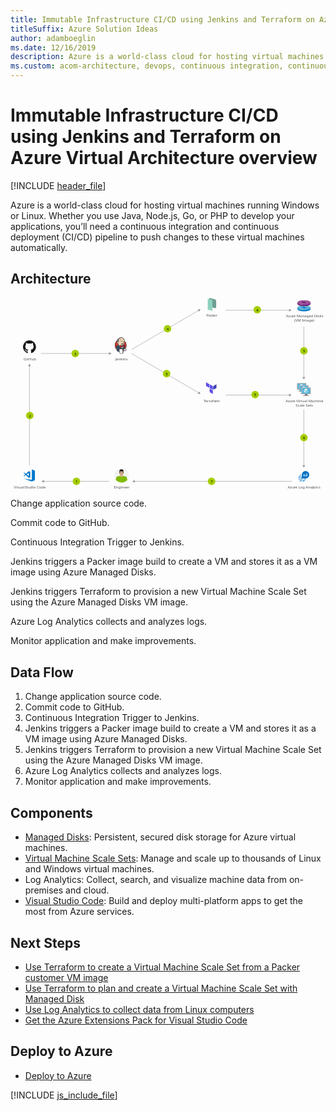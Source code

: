 ```yaml
---
title: Immutable Infrastructure CI/CD using Jenkins and Terraform on Azure Virtual Architecture overview
titleSuffix: Azure Solution Ideas
author: adamboeglin
ms.date: 12/16/2019
description: Azure is a world-class cloud for hosting virtual machines running Windows or Linux. Whether you use Java, Node.js, Go, or PHP to develop your applications, you’ll need a continuous integration and continuous deployment (CI/CD) pipeline to push changes to these virtual machines automatically.
ms.custom: acom-architecture, devops, continuous integration, continuous delivery, CI/CD, continuous deployment, interactive-diagram, is-deployable, 'https://azure.microsoft.com/solutions/architecture/immutable-infrastructure-cicd-using-jenkins-and-terraform-on-azure-virtual-architecture-overview/'
---
```

# Immutable Infrastructure CI/CD using Jenkins and Terraform on Azure Virtual Architecture overview

[!INCLUDE [header_file](../header.md)]

Azure is a world-class cloud for hosting virtual machines running Windows or Linux. Whether you use Java, Node.js, Go, or PHP to develop your applications, you’ll need a continuous integration and continuous deployment (CI/CD) pipeline to push changes to these virtual machines automatically.

## Architecture

<svg class="architecture-diagram" aria-labelledby="immutable-infrastructure-cicd-using-jenkins-and-terraform-on-azure-virtual-architecture-overview" height="718.149" viewbox="0 0 1180 718.149" width="1180" xmlns="http://www.w3.org/2000/svg">
    <path fill="#5c4ee5" d="M744.517 336.76l-12.027-6.842v-13.686l12.027 6.843v13.685zM758.061 344.357l-12.027-6.843v-13.686l12.027 6.843v13.686zM758.061 360.042l-12.027-6.842v-13.686l12.027 6.843v13.685z"/>
    <path fill="#4040b2" d="M771.478 323.828l-12.027 6.843v13.686l12.027-6.843v-13.686z"/>
    <path d="M765.213 38.123l-20.55-5.257V0l20.374 5.212a7.339 7.339 0 015.52 7.11v21.651a4.283 4.283 0 01-5.344 4.15z" fill="#6c9e91"/>
    <path fill="#8ed1bf" d="M756.462 48.493l-17.56-4.661V3.17l17.56 4.661v40.662z"/>
    <path d="M1095.669 344.207h-9.435c1.134 4-.389 4.577-7.061 4.577v2.1h22.687v-2.1c-6.672 0-7.326-.572-6.191-4.577" fill="#7a7a7a"/>
    <path d="M1105.769 318.853h-30.716a1.962 1.962 0 00-1.886 1.976v21.42a1.952 1.952 0 001.886 1.959h30.716a2.144 2.144 0 002.1-1.959v-21.42a2.152 2.152 0 00-2.1-1.976" fill="#a0a1a2"/>
    <path d="M1105.791 318.855h-30.739a1.962 1.962 0 00-1.886 1.976v21.419a1.952 1.952 0 001.886 1.96h.731z" fill="#fff" opacity=".2" style="isolation:isolate"/>
    <path fill="#56b5db" d="M1105.157 321.524v20.014h-29.36v-20.014h29.36z"/>
    <path fill="#59b4d9" d="M1075.797 341.538h.04v-20.014l26.843-.04h.001l-26.884.04v20.014z"/>
    <path fill="#a0a1a2" d="M1079.173 348.783h22.687v2.096h-22.687z"/>
    <g fill="#fff">
        <path d="M1090 330.752a.193.193 0 01-.093-.026l-6.118-3.532a.188.188 0 01-.092-.161.185.185 0 01.092-.16l6.081-3.509a.186.186 0 01.183 0l6.12 3.533a.186.186 0 010 .32l-6.079 3.508a.187.187 0 01-.094.026"/>
        <path d="M1089.122 339.336a.175.175 0 01-.093-.025l-6.1-3.52a.181.181 0 01-.095-.161v-7.064a.188.188 0 01.281-.161l6.1 3.519a.194.194 0 01.09.162v7.064a.189.189 0 01-.09.161.2.2 0 01-.092.025" opacity=".7" style="isolation:isolate"/>
        <path d="M1090.849 339.336a.2.2 0 01-.1-.025.188.188 0 01-.09-.161v-7.02a.192.192 0 01.09-.161l6.1-3.519a.181.181 0 01.183 0 .183.183 0 01.094.16v7.019a.182.182 0 01-.094.161l-6.1 3.52a.164.164 0 01-.09.025" opacity=".4" style="isolation:isolate"/>
    </g>
    <path d="M1103.976 352.513h-9.435c1.134 4-.389 4.577-7.061 4.577v2.1h22.687v-2.1c-6.672 0-7.326-.572-6.191-4.577" fill="#7a7a7a"/>
    <path d="M1114.076 327.16h-30.716a1.962 1.962 0 00-1.886 1.976v21.42a1.952 1.952 0 001.886 1.959h30.716a2.144 2.144 0 002.1-1.959v-21.42a2.152 2.152 0 00-2.1-1.976" fill="#a0a1a2"/>
    <path d="M1114.1 327.162h-30.739a1.962 1.962 0 00-1.886 1.976v21.419a1.952 1.952 0 001.886 1.96h.731z" fill="#fff" opacity=".2" style="isolation:isolate"/>
    <path fill="#56b5db" d="M1113.464 329.83v20.015h-29.36V329.83h29.36z"/>
    <path fill="#59b4d9" d="M1084.104 349.845h.04v-20.014l26.842-.04h.002l-26.884.04v20.014z"/>
    <path fill="#a0a1a2" d="M1087.48 357.089h22.687v2.096h-22.687z"/>
    <g fill="#fff">
        <path d="M1098.308 339.059a.193.193 0 01-.093-.026l-6.115-3.533a.188.188 0 01-.092-.161.185.185 0 01.092-.16l6.081-3.509a.186.186 0 01.183 0l6.12 3.533a.186.186 0 010 .32l-6.079 3.508a.187.187 0 01-.094.026"/>
        <path d="M1097.429 347.643a.175.175 0 01-.093-.025l-6.1-3.52a.181.181 0 01-.095-.161v-7.064a.188.188 0 01.281-.161l6.1 3.519a.194.194 0 01.09.162v7.064a.189.189 0 01-.09.161.2.2 0 01-.092.025" opacity=".7" style="isolation:isolate"/>
        <path d="M1099.156 347.643a.2.2 0 01-.1-.025.188.188 0 01-.09-.161v-7.02a.192.192 0 01.09-.161l6.1-3.519a.181.181 0 01.183 0 .183.183 0 01.094.16v7.019a.182.182 0 01-.094.161l-6.1 3.52a.164.164 0 01-.09.025" opacity=".4" style="isolation:isolate"/>
    </g>
    <path d="M1112.283 360.82h-9.435c1.134 4-.389 4.577-7.061 4.577v2.1h22.687v-2.1c-6.672 0-7.326-.572-6.191-4.577" fill="#7a7a7a"/>
    <path d="M1122.383 335.467h-30.716a1.962 1.962 0 00-1.886 1.976v21.42a1.952 1.952 0 001.886 1.959h30.716a2.144 2.144 0 002.1-1.959v-21.42a2.152 2.152 0 00-2.1-1.976" fill="#a0a1a2"/>
    <path d="M1122.4 335.469h-30.739a1.962 1.962 0 00-1.886 1.976v21.419a1.952 1.952 0 001.886 1.96h.731z" fill="#fff" opacity=".2" style="isolation:isolate"/>
    <path fill="#56b5db" d="M1121.771 338.137v20.015h-29.361v-20.015h29.361z"/>
    <path fill="#59b4d9" d="M1092.41 358.152h.041v-20.014l26.842-.04h.002l-26.885.04v20.014z"/>
    <path fill="#a0a1a2" d="M1095.786 365.396h22.687v2.096h-22.687z"/>
    <g fill="#fff">
        <path d="M1106.615 347.366a.193.193 0 01-.093-.026l-6.118-3.532a.188.188 0 01-.092-.161.185.185 0 01.092-.16l6.081-3.509a.186.186 0 01.183 0l6.12 3.533a.186.186 0 010 .32l-6.079 3.508a.187.187 0 01-.094.026"/>
        <path d="M1105.736 355.95a.175.175 0 01-.093-.025l-6.1-3.52a.181.181 0 01-.095-.161v-7.064a.188.188 0 01.281-.161l6.1 3.519a.194.194 0 01.09.162v7.064a.189.189 0 01-.09.161.2.2 0 01-.092.025" opacity=".7" style="isolation:isolate"/>
        <path d="M1107.463 355.95a.2.2 0 01-.1-.025.188.188 0 01-.09-.161v-7.02a.192.192 0 01.09-.161l6.1-3.519a.181.181 0 01.183 0 .183.183 0 01.094.16v7.019a.182.182 0 01-.094.161l-6.1 3.52a.164.164 0 01-.09.025" opacity=".4" style="isolation:isolate"/>
    </g>
    <text fill="#525252" font-family="SegoeUI, Segoe UI" font-size="14" transform="translate(392.56 233.426)">
        Jenkins
    </text>
    <text fill="#525252" font-family="SegoeUI, Segoe UI" font-size="14" transform="translate(1030.716 390.635)">
        Azu<tspan letter-spacing="-.013em" x="23.283" y="0">r</tspan><tspan x="27.966" y="0">e Vi</tspan><tspan letter-spacing=".029em" x="51.208" y="0">r</tspan><tspan x="56.479" y="0">tual Machine</tspan><tspan x="37.598" y="16.8">Scale Sets</tspan>
    </text>
    <text fill="#525252" font-family="SegoeUI, Segoe UI" font-size="14" transform="translate(723.564 390.635)">
        <tspan letter-spacing="-.103em">T</tspan><tspan x="5.893" y="0">errafo</tspan><tspan letter-spacing="-.002em" x="42.656" y="0">r</tspan><tspan x="47.496" y="0">m</tspan>
    </text>
    <text fill="#525252" font-family="SegoeUI, Segoe UI" font-size="14" transform="translate(1032.046 73.193)">
        Azu<tspan letter-spacing="-.013em" x="23.283" y="0">r</tspan><tspan x="27.966" y="0">e Managed Disks</tspan><tspan x="30.765" y="16.8">(VM Image)</tspan>
    </text>
    <text fill="#525252" font-family="SegoeUI, Segoe UI" font-size="14" transform="translate(733.418 70.193)">
        <tspan letter-spacing="-.032em">P</tspan><tspan x="7.39" y="0">ac</tspan><tspan letter-spacing="-.02em" x="20.979" y="0">k</tspan><tspan x="27.658" y="0">er</tspan>
    </text>
    <text fill="#525252" font-family="SegoeUI, Segoe UI" font-size="14" transform="translate(49.186 233.426)">
        GitHub
    </text>
    <text fill="#525252" font-family="SegoeUI, Segoe UI" font-size="14" transform="translate(387.493 713.645)">
        Engineer
    </text>
    <text fill="#525252" font-family="SegoeUI, Segoe UI" font-size="14" transform="translate(1038.441 713.645)">
        Azu<tspan letter-spacing="-.013em" x="23.283" y="0">r</tspan><tspan x="27.966" y="0">e Log Anal</tspan><tspan letter-spacing=".003em" x="93.461" y="0">y</tspan><tspan x="100.276" y="0">tics</tspan>
    </text>
    <path fill="none" stroke="#969696" stroke-miterlimit="10" stroke-width="1.5" d="M71.103 254.119v373.516"/>
    <path fill="#969696" d="M65.867 255.651l5.236-9.067 5.235 9.067H65.867z"/>
    <path fill="none" stroke="#969696" stroke-miterlimit="10" stroke-width="1.5" d="M1098.851 628.135V417.829"/>
    <path fill="#969696" d="M1104.086 626.603l-5.235 9.067-5.236-9.067h10.471z"/>
    <g>
        <path fill="none" stroke="#969696" stroke-miterlimit="10" stroke-width="1.5" d="M1098.851 298.464V107.158"/>
        <path fill="#969696" d="M1104.086 296.932l-5.235 9.067-5.236-9.067h10.471z"/>
    </g>
    <g>
        <path fill="none" stroke="#969696" stroke-miterlimit="10" stroke-width="1.5" d="M123.754 687.123h246.48"/>
        <path fill="#969696" d="M125.286 692.359l-9.067-5.236 9.067-5.235v10.471z"/>
    </g>
    <g>
        <path fill="none" stroke="#969696" stroke-miterlimit="10" stroke-width="1.5" d="M370.734 208.311h-256.48"/>
        <path fill="#969696" d="M369.202 203.075l9.067 5.236-9.067 5.236v-10.472z"/>
    </g>
    <g>
        <path fill="none" stroke="#969696" stroke-miterlimit="10" stroke-width="1.5" d="M705.311 355.85L453.099 208.311"/>
        <path fill="#969696" d="M706.632 350.557l5.183 9.097-10.47-.059 5.287-9.038z"/>
    </g>
    <g>
        <path fill="none" stroke="#969696" stroke-miterlimit="10" stroke-width="1.5" d="M705.311 46.445L453.099 193.983"/>
        <path fill="#969696" d="M701.345 42.699l10.47-.059-5.183 9.098-5.287-9.039z"/>
    </g>
    <g>
        <path fill="none" stroke="#969696" stroke-miterlimit="10" stroke-width="1.5" d="M1044.937 46.207H806.212"/>
        <path fill="#969696" d="M1043.405 40.971l9.067 5.236-9.067 5.236V40.971z"/>
    </g>
    <g>
        <path fill="none" stroke="#969696" stroke-miterlimit="10" stroke-width="1.5" d="M1044.937 364.156H806.212"/>
        <path fill="#969696" d="M1043.405 358.921l9.067 5.235-9.067 5.236v-10.471z"/>
    </g>
    <g>
        <path fill="none" stroke="#969696" stroke-miterlimit="10" stroke-width="1.5" d="M463.682 687.123h590.824"/>
        <path fill="#969696" d="M465.213 692.359l-9.066-5.236 9.066-5.235v10.471z"/>
    </g>
    <a class="architecture-tooltip-trigger" href="#">
        <circle cx="246.994" cy="687.123" fill="#a5ce00" r="14"/>
        <text font-family="SegoeUI, Segoe UI" font-size="14" transform="translate(243.411 693.176)">
            1
        </text>
    </a>
    <a class="architecture-tooltip-trigger" href="#">
        <circle cx="753.094" cy="687.123" fill="#a5ce00" r="14"/>
        <text font-family="SegoeUI, Segoe UI" font-size="14" transform="translate(749.511 693.176)">
            7
        </text>
    </a>
    <a class="architecture-tooltip-trigger" href="#">
        <circle cx="1099.018" cy="523.599" fill="#a5ce00" r="14"/>
        <text font-family="SegoeUI, Segoe UI" font-size="14" transform="translate(1095.434 529.651)">
            6
        </text>
    </a>
    <a class="architecture-tooltip-trigger" href="#">
        <circle cx="916.339" cy="362.517" fill="#a5ce00" r="14"/>
        <text font-family="SegoeUI, Segoe UI" font-size="14" transform="translate(912.755 368.569)">
            5
        </text>
    </a>
    <a class="architecture-tooltip-trigger" href="#">
        <circle cx="584.722" cy="284.111" fill="#a5ce00" r="14"/>
        <text font-family="SegoeUI, Segoe UI" font-size="14" transform="translate(581.139 290.163)">
            5
        </text>
    </a>
    <a class="architecture-tooltip-trigger" href="#">
        <circle cx="1099.018" cy="198.517" fill="#a5ce00" r="14"/>
        <text font-family="SegoeUI, Segoe UI" font-size="14" transform="translate(1095.434 204.569)">
            5
        </text>
    </a>
    <a class="architecture-tooltip-trigger" href="#">
        <circle cx="924.339" cy="44.517" fill="#a5ce00" r="14"/>
        <text font-family="SegoeUI, Segoe UI" font-size="14" transform="translate(920.755 50.569)">
            4
        </text>
    </a>
    <a class="architecture-tooltip-trigger" href="#">
        <circle cx="588.222" cy="115.619" fill="#a5ce00" r="14"/>
        <text font-family="SegoeUI, Segoe UI" font-size="14" transform="translate(584.638 121.671)">
            4
        </text>
    </a>
    <a class="architecture-tooltip-trigger" href="#">
        <circle cx="72.367" cy="440.877" fill="#a5ce00" r="14"/>
        <text font-family="SegoeUI, Segoe UI" font-size="14" transform="translate(68.784 446.93)">
            2
        </text>
    </a>
    <a class="architecture-tooltip-trigger" href="#">
        <circle cx="242.494" cy="208.311" fill="#a5ce00" r="14"/>
        <text font-family="SegoeUI, Segoe UI" font-size="14" transform="translate(238.911 214.364)">
            3
        </text>
    </a>
    <text fill="#525252" font-family="SegoeUI, Segoe UI" font-size="14" transform="translate(13.071 713.645)">
        Visual <tspan letter-spacing="-.032em" x="40.298" y="0">S</tspan><tspan x="47.284" y="0">tudio Code</tspan>
    </text>
    <g fill="#007acd">
        <path d="M79.952 642.27v39.141l-31.125-4.434 31.125 10.659 11.559-4.776v-35.617l-11.559-4.973z"/>
        <path d="M51.186 668.712l6.433-4.824 10.6 10.335L74 671.835v-20.366l-5.78-2.487-10.55 10.286-6.484-4.775-2.359.824 6.448 6.285-6.448 6.285zm17.036-12.774v11.1l-7.469-5.5z"/>
    </g>
    <g fill="#181616">
        <path d="M71.1 159.025a24.322 24.322 0 00-7.688 47.4c1.215.225 1.662-.528 1.662-1.17 0-.58-.022-2.5-.033-4.528-6.766 1.471-8.193-2.869-8.193-2.869-1.106-2.811-2.7-3.558-2.7-3.558-2.207-1.509.166-1.478.166-1.478a5.112 5.112 0 013.728 2.506c2.169 3.718 5.689 2.643 7.077 2.021a5.179 5.179 0 011.544-3.252c-5.4-.615-11.08-2.7-11.08-12.019a9.412 9.412 0 012.506-6.528 8.738 8.738 0 01.236-6.436s2.042-.653 6.689 2.493a23.061 23.061 0 0112.18 0c4.642-3.146 6.681-2.493 6.681-2.493a8.729 8.729 0 01.239 6.436 9.393 9.393 0 012.5 6.528c0 9.341-5.689 11.4-11.1 12a5.813 5.813 0 011.649 4.5c0 3.254-.028 5.873-.028 6.674 0 .647.438 1.406 1.67 1.167a24.323 24.323 0 00-7.7-47.393z" fill-rule="evenodd"/>
        <path d="M55.994 193.942c-.053.121-.244.157-.417.074s-.275-.244-.218-.365.243-.159.419-.076.277.246.216.367zm-.3-.222M56.979 195.041c-.116.107-.343.057-.5-.112a.372.372 0 01-.071-.505c.12-.107.339-.057.5.112s.19.4.069.505zm-.232-.249M57.938 196.441c-.149.1-.393.007-.544-.21s-.149-.476 0-.58.391-.01.544.2.149.479 0 .585zm0 0M59.252 197.795c-.133.147-.417.107-.625-.093a.468.468 0 01-.138-.621c.135-.147.421-.106.63.093s.275.476.133.621zm0 0M61.064 198.58c-.059.19-.332.277-.608.2s-.455-.306-.4-.5.332-.282.609-.2.455.3.4.5zm0 0M63.054 198.726c.007.2-.227.367-.516.37s-.526-.156-.529-.353.228-.367.519-.372.526.156.526.355zm0 0M64.906 198.411c.035.2-.166.4-.453.45s-.544-.069-.58-.263.17-.4.451-.453.545.068.582.267zm0 0"/>
    </g>
    <g>
        <path d="M443.177 664.911a27.034 27.034 0 11-27-26.994 27.024 27.024 0 0127 26.994z" fill="#f2f2f2"/>
        <path d="M415.955 691.989a27.7 27.7 0 01-13.916-3.957v-1.445l-.076-1.369-.152-2.739-.233-5.017-.227-4.335v-.3l3.5-.227.757-.076 10.039-.688.305-.076h.151v20.231z" fill="#7fba00"/>
        <path fill="#7fba00" d="M402.191 677.311l-1.672-8.443 14.672-2.965 1.677 8.443-14.677 2.965z"/>
        <path d="M430.706 672.825v.227l-.226 4.411-.3 6.462-.159 2.436v1.824a26.758 26.758 0 01-13.838 3.805h-.226v-20.232h.151l.226.076 10.117.688.687.076z" fill="#7fba00"/>
        <path d="M431.086 687.5c-.3-1.218-.605-2.436-.908-3.578a215.77 215.77 0 00-1.982-6.84l-.074-.076a1.091 1.091 0 00-.151-.461 59.025 59.025 0 00-.682-2.505 4.724 4.724 0 01-.151-1.445 3.713 3.713 0 012.506-2.89 4.6 4.6 0 011.746-.076 3.581 3.581 0 012.588 2.505c.228.763.531 1.6.764 2.511.074.152.074.227.151.379.605 2.133 1.369 4.562 2.052 7.15a25.983 25.983 0 01-5.859 5.326z" fill="#7fba00"/>
        <path fill="#7fba00" d="M429.793 677.311l-14.602-2.965 1.677-8.443 14.672 2.965-1.747 8.443z"/>
        <path d="M437.63 681.413a7.148 7.148 0 01-.687.764 25.983 25.983 0 01-5.857 5.326c-.226.152-.38.227-.605.379-.151-.454-.3-.991-.462-1.521-.908-3.117-1.975-6.923-2.731-9.352a.281.281 0 00-.077-.233c-.308-1.06-.536-1.975-.687-2.505l.764-.227 3.419-.991 3.27-.915.839-.227a2.982 2.982 0 00.151.688c.151.53.38 1.212.608 1.9.535 1.973 1.291 4.485 2.055 6.914z" fill="#7fba00"/>
        <path d="M426.372 673.279a4.337 4.337 0 104.183-4.411 4.333 4.333 0 00-4.183 4.411zM404.7 674.27c-.3.681-.606 1.521-.909 2.429 0 .152-.076.227-.076.309-.076.076-.076.152-.076.3-.612 1.521-1.218 3.269-1.824 5.168-.461 1.445-.991 2.89-1.445 4.411a27.02 27.02 0 01-5.629-5.4c.757-2.436 1.6-4.644 2.278-6.544a4.834 4.834 0 01.151-.53c.309-.915.612-1.672.839-2.436a3.461 3.461 0 014.487-2.2 3.7 3.7 0 012.36 2.814 4.22 4.22 0 01-.156 1.679z" fill="#7fba00"/>
        <path d="M405.46 674.5a.278.278 0 00-.076.227c-.227.53-.454 1.218-.764 2.127-.681 2.209-1.748 5.4-2.657 8.368-.309.763-.537 1.521-.763 2.284-.3-.233-.53-.385-.833-.612a27.02 27.02 0 01-5.629-5.4c-.152-.233-.3-.461-.461-.688 1.142-3.647 2.436-7.377 2.89-8.9a.278.278 0 00.076-.227l.763.3 3.344 1.142 3.345 1.142z" fill="#7fba00"/>
        <path d="M405.611 672.749a4.317 4.317 0 11-4.714-3.881 4.339 4.339 0 014.714 3.881z" fill="#7fba00"/>
        <path d="M415.575 670.843c-2.815 0-5.1-1.748-5.1-4.563v-3.647h10.192v3.647c.002 2.82-2.278 4.563-5.092 4.563z" fill="#d8b195"/>
        <path d="M415.575 643.848c-4.563 0-7.838 4.87-7.989 10.953a1.1 1.1 0 01.152-.459c.536-1.6 3.124-.91 2.511.687a10.149 10.149 0 00-.833 2.967 8.025 8.025 0 00.152 1.9 1.256 1.256 0 01.984 1.3v2.662a7.7 7.7 0 002.512 1.672 3.917 3.917 0 005.017 0 7.411 7.411 0 002.588-1.749v-3.116a1.229 1.229 0 01.99-1.218v-2.359c0-.151-.151-.454 0-.151-.687-1.369 1.067-2.588 1.975-1.672-.001-6.319-2.204-11.417-8.059-11.417z" fill="#b8977c"/>
        <path d="M423.633 654.878c0 6.386-3.421 10.722-8.058 10.722s-7.989-4.337-7.989-10.722c0-6.316 3.351-11.41 7.989-11.41 5.855.001 8.058 5.094 8.058 11.41z" fill="#d8b195"/>
        <path d="M408.35 653.432h-1.067a.85.85 0 00-.757.91v3.193c0 .536.3.916.757.916h.764zM422.8 653.432h1.062a.85.85 0 01.762.91v3.193c0 .536-.3.916-.762.916h-.762z" fill="#d8b195"/>
        <path d="M412.149 655.181a.609.609 0 100-1.218.613.613 0 100 1.218zM419.222 655.258a.6.6 0 00.613-.608.734.734 0 00-.687-.61.652.652 0 00-.608.61.581.581 0 00.682.608z"/>
        <path d="M410.861 662.331h9.428c-1.141 2.277-2.813 3.647-4.714 3.647s-3.575-1.37-4.714-3.647z" fill="#d8b195"/>
        <path d="M417.247 658.374a.59.59 0 01-.613.531c-.074 0-.151.151-.377.308a.964.964 0 01-.682.305 1.144 1.144 0 01-.687-.305c-.152-.156-.3-.308-.38-.308a.587.587 0 01-.606-.531v-.074h3.345z" fill="#b8977c"/>
        <path d="M415.575 653.66v4.64H413.9c0-.151.152-.3.227-.38a2.111 2.111 0 00.606-1.369l.075-2.588c.003-.606.616-.303.767-.303z" fill="#e6ccb9"/>
        <path d="M423.784 650.316v6.917h-.684l-.377-8.286-2.285.3a40.435 40.435 0 01-9.579 0l-2.209-.3-.454 8.209h-.688v-6.84c0-4.108 2.814-7.453 6.317-7.453h3.649c3.497 0 6.31 3.345 6.31 7.453z"/>
        <path d="M421.507 656.171a1.317 1.317 0 01-1.218.759h-1.749a1.962 1.962 0 01-1.672-1.3 5.424 5.424 0 01-.308-1.672v-.303c.074-.151.156-.228.233-.38a1.826 1.826 0 011.136-.385h1.98a2.684 2.684 0 011.446.385 1.341 1.341 0 01.377.608v.074a10.935 10.935 0 01-.074 1.6v.151a4.008 4.008 0 01-.151.463zm.3-2.208v-.074a1.04 1.04 0 00-.38-.682c-.226-.31-1.067-.385-1.521-.385h-1.98a1.643 1.643 0 00-1.213.385 1.1 1.1 0 00-.308.605v.151a4.2 4.2 0 00.385 1.749 2.056 2.056 0 001.75 1.288 6.627 6.627 0 001.749 0 1.466 1.466 0 001.218-.605 2.2 2.2 0 00.3-.839v-.077a5.01 5.01 0 00.003-1.516zM414.357 655.635a1.968 1.968 0 01-1.672 1.3h-1.672c-.688-.077-.991-.228-1.218-.608a1.308 1.308 0 01-.227-.762 10.715 10.715 0 01-.076-1.6v-.074a.565.565 0 01.152-.3.408.408 0 01.227-.305 2.662 2.662 0 011.445-.385h1.975a1.68 1.68 0 011.142.385c.076.151.152.228.227.38v.3a5.581 5.581 0 01-.303 1.669zm.454-1.823a.781.781 0 00-.3-.605 1.646 1.646 0 00-1.218-.385h-1.975c-.454 0-1.294.074-1.521.385l-.3.3a.686.686 0 00-.076.38v.074a11.246 11.246 0 000 1.6 1.778 1.778 0 00.3.839 1.454 1.454 0 001.218.605 6.64 6.64 0 001.748 0 1.974 1.974 0 001.748-1.293 4.293 4.293 0 00.378-1.749z"/>
        <path d="M421.733 652.9a2.166 2.166 0 00-1.444-.3 21.9 21.9 0 00-2.285-.074c-.682.074-1.21.074-1.444.454a1.223 1.223 0 00-.3.536v-.077h-1.3v.077a3.627 3.627 0 00-.227-.536c-.3-.38-.833-.38-1.521-.454a22.55 22.55 0 00-2.278.074 2.163 2.163 0 00-1.445.3 2.019 2.019 0 00-.461.992c0 .074.537.074.537 0a1.153 1.153 0 01.3-.608 1.993 1.993 0 011.294-.308 9.825 9.825 0 012.127 0 1.551 1.551 0 011.142.308 1.141 1.141 0 01.227.531h1.9a1.133 1.133 0 01.233-.531 1.659 1.659 0 011.136-.308 9.867 9.867 0 012.131 0 2.019 2.019 0 011.3.308.937.937 0 01.3.608c0 .074.531 0 .531 0a2.015 2.015 0 00-.453-.992z"/>
        <path d="M415.65 662.482a11.794 11.794 0 01-2.662-.38c-.227 0-.3-.233-.3-.459.076-.151.3-.3.454-.228a10.864 10.864 0 004.942 0c.233-.074.459.077.459.228a.337.337 0 01-.3.459 11.23 11.23 0 01-2.593.38z" fill="#a71e22"/>
    </g>
    <g>
        <ellipse cx="1099.433" cy="41.6" fill="#0072c6" rx="24.727" ry="8.987"/>
        <path fill="#0072c6" d="M1074.706 36.927h49.485v5.097h-49.485z"/>
        <ellipse cx="1099.433" cy="36.927" fill="#59b4d9" rx="24.727" ry="8.987"/>
        <ellipse cx="1099.433" cy="36.378" fill="#0072c6" rx="7.775" ry="2.333"/>
        <path d="M1094.382 38.15l-13.724 4.625a44.11 44.11 0 0013.991 2.97l3.792-7.035s.011.19-4.059-.56zM1101 34.092l3.426-5.975s9.093.756 12.825 2.577l-12.051 4.118a25.761 25.761 0 00-4.2-.72z" fill="#6dbadb"/>
        <g>
            <ellipse cx="1099.433" cy="22.248" fill="#68217a" rx="24.727" ry="8.987"/>
            <path fill="#68217a" d="M1074.706 17.575h49.485v5.097h-49.485z"/>
            <ellipse cx="1099.433" cy="17.575" fill="#9b4f96" rx="24.727" ry="8.987"/>
            <ellipse cx="1099.433" cy="17.026" fill="#68217a" rx="7.775" ry="2.333"/>
            <path d="M1094.382 18.8l-13.724 4.625a44.11 44.11 0 0013.991 2.97l3.792-7.035s.011.192-4.059-.56zM1101 14.74l3.426-5.975s9.093.756 12.825 2.577L1105.2 15.46a25.761 25.761 0 00-4.2-.72z" fill="#a3669f"/>
        </g>
    </g>
    <path d="M1083.571 672.414h2.646v-2.646h-2.646zm0-7.938h2.646v-2.382a18.172 18.172 0 00-2.646 1.72zm3.969 15.877h2.646v-2.646h-2.646zm0 7.938h2.646v-2.646h-2.646zm0-11.908h2.646v-2.646h-2.646zm0 7.938h2.646v-2.646h-2.646zm-3.969-3.969h2.646v-2.646h-2.646zm0 3.969h2.646v-2.646h-2.646zm-3.969-7.938h2.646v-2.646h-2.648zm0 3.969h2.646v-2.646h-2.648zm0-7.938h2.646v-2.646h-2.648zm.265-3.969h2.382V665.8h-.662a18.172 18.172 0 00-1.72 2.645zm3.7 17.862a18.172 18.172 0 002.646 1.72v-2.382h-2.646zm0-17.862h2.646V665.8h-2.646zm19.846 15.877h.662a18.172 18.172 0 001.72-2.646h-2.382zm-3.969-3.969h2.646v-2.646h-2.646zm0 7.674a18.172 18.172 0 002.646-1.72v-.662h-2.646zm0-3.7h2.646v-2.646h-2.646zm-11.908-11.908h2.646v-2.646h-2.646zM1105.4 648.6a13.891 13.891 0 00-13.892 13.892v13.892h13.892a13.892 13.892 0 000-27.785zm-4.631 19.846h-2.646v-7.938h2.646zm5.292 0h-2.646v-5.292h2.646zm5.292 0h-2.646v-10.585h2.646zm-7.938 11.908h2.646v-2.646h-2.646zm-15.877-15.877h2.646v-2.647h-2.646zm7.938 19.846h2.646v-2.646h-2.646zm-3.969 0h2.646v-2.646h-2.646zm0-3.969h2.646v-2.646h-2.646zm3.969 7.938h2.646v-2.646h-2.646z" fill="#0072c6"/>
    <g>
        <path d="M434.076 177.635a21.4 21.4 0 11-21.391-21.88 21.639 21.639 0 0121.391 21.88" fill="#d33833"/>
        <path d="M392.166 183.054s-1.549-22.817 19.476-23.469l-1.467-2.445-11.408 3.83-3.26 3.748-2.852 5.46-1.63 6.356.489 4.237" fill="#ef3d3a"/>
        <path d="M398.034 162.709a21.4 21.4 0 00-6.075 15.008 21.4 21.4 0 006.075 15.006 20.419 20.419 0 0014.65 6.208 20.419 20.419 0 0014.651-6.208 21.4 21.4 0 006.076-15.006 21.4 21.4 0 00-6.076-15.008 20.424 20.424 0 00-14.651-6.208 20.424 20.424 0 00-14.65 6.208zm-.95 30.943a22.73 22.73 0 01-6.454-15.935 22.73 22.73 0 016.454-15.936 21.751 21.751 0 0115.6-6.608 21.749 21.749 0 0115.6 6.608 22.728 22.728 0 016.455 15.936 22.726 22.726 0 01-6.455 15.935 21.754 21.754 0 01-15.6 6.609 21.755 21.755 0 01-15.6-6.609" fill="#231f20"/>
        <path d="M421.69 177.756l-3.26.489-4.4.489-2.852.081-2.77-.081-2.119-.652-1.874-2.037-1.467-4.156-.326-.9-1.956-.652-1.141-1.874-.815-2.689.9-2.363 2.119-.733 1.711.815.815 1.793.978-.163.326-.407-.326-1.874-.082-2.363.489-3.259-.019-1.862 1.486-2.375 2.608-1.874 4.563-1.956 5.052.733 4.4 3.178 2.037 3.259 1.3 2.363.326 5.867-.978 5.052-1.793 4.482-1.711 2.363" fill="#f0d6b7"/>
        <path d="M418.919 191.854l-11.653.489v1.957l.978 6.845-.489.571-8.149-2.771-.571-.978-.815-9.208-1.874-5.541-.408-1.3 6.519-4.482 2.037-.815 1.793 2.2 1.548 1.385 1.793.57.815.244.978 4.237.733.9 1.874-.652-1.3 2.526 7.09 3.341-.9.489" fill="#335061"/>
        <path d="M399.606 163.414l2.119-.733 1.711.815.815 1.793.978-.163.244-.978-.489-1.874.489-4.482-.408-2.445 1.467-1.711 3.178-2.526-.9-1.222-4.482 2.2-1.874 1.467-1.059 2.282-1.63 2.2-.489 2.608.326 2.771" fill="#6d6b6d"/>
        <path d="M402.947 155.754s1.222-3.015 6.112-4.482.244-1.06.244-1.06l-5.3 2.037-2.037 2.037-.9 1.63 1.874-.163M400.5 162.844s-1.711-5.7 4.808-6.519l-.244-.978-4.482 1.06-1.3 4.237.326 2.771.9-.57" fill="#dcd9d8"/>
        <path d="M403.11 170.422l1.067-1.034a.687.687 0 01.563.626c.081.571.326 5.7 3.83 8.475.32.253-2.607-.408-2.607-.408l-2.608-4.074M418.1 168.874s.19-2.47.855-2.28a.916.916 0 01.665.855s-1.615 1.045-1.52 1.425M424.867 159.829s-1.343.284-1.467 1.467 1.467.244 1.711.163M415.007 159.91s-1.793.244-1.793 1.385 2.037 1.06 2.608.571M403.925 165.207s-3.1-1.874-3.423-.081-1.06 3.1.489 4.971l-1.059-.326-.978-2.526-.326-2.445 1.874-1.956 2.119.163 1.222.978.081 1.222M405.391 160.073s1.385-7.171 8.393-8.556c5.77-1.14 8.8.244 9.942 1.548 0 0-5.134-6.111-10.023-4.237s-8.475 5.3-8.393 7.5a35.812 35.812 0 01.081 3.749M424.3 153.88s-2.363-.081-2.445 2.037a1.62 1.62 0 00.163.652s1.875-2.119 3.015-.978" fill="#f7e4cd"/>
        <path d="M413.949 156.79s-.407-3.252-3.18-1.361c-1.793 1.222-1.63 2.934-1.3 3.259s.237.983.485.532.166-1.917 1.063-2.325 2.366-.863 2.935-.105" fill="#f7e4cd"/>
        <path d="M406.288 178.816l-7.66 3.423s3.178 12.631 1.548 16.542l-1.141-.407-.081-4.808-2.118-9.127-.9-2.526 7.986-5.378 2.363 2.281M407.076 185.8l1.087 1.326v4.889h-1.3s-.163-3.423-.163-3.83.163-1.874.163-1.874M407.1 192.75l-3.667.163 1.06.733 2.607.407" fill="#49728b"/>
        <path d="M419.652 191.935l3.015-.081.733 7.5-3.1.407-.652-7.823" fill="#335061"/>
        <path d="M420.467 191.935l4.563-.244s1.874-4.726 1.874-4.971 1.63-6.845 1.63-6.845l-3.667-3.83-.733-.652-1.956 1.956v7.578l-1.711 7.008" fill="#335061"/>
        <path d="M422.5 191.365l-2.852.57.407 2.282c1.059.489 2.852-.815 2.852-.815M422.586 177.1l5.7 4.237.163-1.956-4.319-3.993-1.548 1.711" fill="#49728b"/>
        <path d="M409.931 207.989l-1.687-6.846-.839-5.051-.139-3.749 7.636-.406h4.751l-.432 8.557.733 6.6-.081 1.222-6.193.489-3.749-.815" fill="#fff"/>
        <path d="M418.593 191.854s-.407 8.475.815 14.5a15.568 15.568 0 01-6.03 1.956l6.845-.244.815-.489-.978-13.364-.244-2.852" fill="#dcd9d8"/>
        <path d="M423.539 198.7l3.178-.9 6.03-.326.9-2.771-1.63-4.808-1.874-.244-2.608.815-2.5 1.222-1.328-.244-1.035.407" fill="#fff"/>
        <path d="M423.482 197.069a11.933 11.933 0 012.445-.9l-.9-4.482 1.059-.407s.733 4.237.733 4.726c0 0 4.563.244 4.971.244a7.4 7.4 0 00.733-3.83l.9 2.608.081 1.467-1.3 1.956-1.467.326-2.445-.081-.815-1.059-2.852.407-.9.326" fill="#dcd9d8"/>
        <path d="M420.28 191.284l-1.793-4.563-1.874-2.689s.407-1.141.978-1.141h1.874l1.793.652-.163 3.015-.815 4.726" fill="#fff"/>
        <path d="M420.63 189.735s-2.282-4.4-2.282-5.052c0 0 .407-.978.978-.733s1.793.9 1.793.9v-1.55l-2.771-.571-1.874.244 3.178 7.5.652.082" fill="#dcd9d8"/>
        <path d="M410.664 178.98l-2.257-.245-2.119-.652v.733l1.035 1.142 3.26 1.467" fill="#fff"/>
        <path d="M407.022 179.224s2.526 1.06 3.341.815l.081.977-2.281-.488-1.385-.978.244-.326" fill="#dcd9d8"/>
        <path d="M423.531 183.168a15.484 15.484 0 01-3.726-.513 11.539 11.539 0 01.047-1.211 2.912 2.912 0 011.277-.268 2.221 2.221 0 00-1.418-.16 2.269 2.269 0 00-.235-.748c.777-.277 2.613-2.1 3.645-1.494.492.287.7 1.923.739 2.719a2.775 2.775 0 01-.329 1.676" fill="#d33833"/>
        <path d="M423.531 183.168a15.484 15.484 0 01-3.726-.513 11.539 11.539 0 01.047-1.211 2.912 2.912 0 011.277-.268 2.221 2.221 0 00-1.418-.16 2.269 2.269 0 00-.235-.748c.777-.277 2.613-2.1 3.645-1.494.492.287.7 1.923.739 2.719a2.775 2.775 0 01-.329 1.675z" fill="none" stroke="#d33833" stroke-width="2"/>
        <path d="M416.919 180.908c0 .1-.008.21-.012.316-.432.284-1.129.28-1.6.519a4.164 4.164 0 011.724.436l-.031.79a28.14 28.14 0 01-2.446 1.857 6.474 6.474 0 01-2.455.749c-.265-.062-.289-.391-.4-.7a10.026 10.026 0 01-.791-2.721c-.058-1.263-.185-3.379 1.176-3.119a12.158 12.158 0 013.225 1.18 3.327 3.327 0 001.608.7" fill="#d33833"/>
        <path d="M416.919 180.908c0 .1-.008.21-.012.316-.432.284-1.129.28-1.6.519a4.164 4.164 0 011.724.436l-.031.79a28.14 28.14 0 01-2.446 1.857 6.474 6.474 0 01-2.455.749c-.265-.062-.289-.391-.4-.7a10.026 10.026 0 01-.791-2.721c-.058-1.263-.185-3.379 1.176-3.119a12.158 12.158 0 013.225 1.18 3.327 3.327 0 001.61.693z" fill="none" stroke="#d33833" stroke-width="2"/>
        <path d="M417.7 182.415a4.665 4.665 0 01-.206-1.484c1.835-1.223 2.179 2.1.206 1.484" fill="#d33833"/>
        <path d="M417.7 182.415a4.665 4.665 0 01-.206-1.484c1.839-1.224 2.183 2.101.206 1.484z" fill="none" stroke="#d33833" stroke-width="2"/>
        <path d="M420.361 182.972s-.571-.815-.163-1.06.815 0 1.06-.407 0-.652.081-1.141.489-.571.9-.652 1.548-.244 1.711.163l-.489-1.467-.978-.326-3.1 1.793-.163.9v1.793M411.8 185.662q-.147-1.908-.317-3.812c-.172-1.9.456-1.566 2.1-1.566a4.334 4.334 0 011.639.489c.444.908-.743.706.512 1.391 1.06.578 2.931-.351 2.5-1.635-.24-.286-1.248-.089-1.61-.276l-1.91-.99c-.81-.42-2.682-1.033-3.546-.446-2.188 1.488.138 5.206.919 6.758" fill="#ef3d3a"/>
        <path d="M413.949 156.79c-2.221-.517-3.325.929-4 2.43-.6-.146-.362-.963-.21-1.38.4-1.093 2-2.549 3.309-2.351.563.085 1.326.6.9 1.3M424.771 159.319h.105a22.967 22.967 0 001.569 3.068c-.424.988-3.212 1.862-3.169.088.6-.264 1.644-.054 2.178-.39a6.047 6.047 0 01-.684-2.77M415.086 159.346a9.314 9.314 0 001.308 2.45c.3.3.9.659.6 1.485a1.883 1.883 0 01-.86.715c-1.058.312-3.524.065-2.689-1.255.875.041 2.052.568 2.706-.067-.5-.8-1.4-2.392-1.068-3.328M424.374 168.219c-1.593 1.024-3.37 2.137-5.981 1.878a1.771 1.771 0 01-.229-2.277c.282.485.1 1.377.891 1.511 1.481.254 3.206-.906 4.271-1.312.661-1.114-.057-1.524-.652-2.241-1.219-1.469-2.853-3.29-2.794-5.489.493-.357.535.545.606.709a20.1 20.1 0 003.407 4.669c.287.314.76.615.812.823.152.6-.394 1.327-.331 1.728M403.367 167.141c-.5-.285-.618-1.541-1.2-1.576-.838-.051-.685 1.629-.682 2.611a3.068 3.068 0 01-.254-2.964c-.483-.237-.7.262-.966.437.344-2.5 3.658-1.16 3.107 1.492M425.388 169.26c-.742 1.412-1.791 2.967-3.967 3.012a5.374 5.374 0 010-1.424c1.664-.16 2.691-1.007 3.965-1.588M414.961 170.176c1.388.73 3.939.808 5.826.753a6.607 6.607 0 01.1 1.428c-2.425.121-5.293-.479-5.929-2.181M414.7 171.537c.96 2.41 4.259 2.133 7.042 2.066a1.488 1.488 0 01-.718.816 7.059 7.059 0 01-4.588-.019 6.278 6.278 0 01-1.719-1.913c-.208-.267-1.242-.949-.016-.95" fill="#231f20"/>
        <path d="M424.258 184.832a49.145 49.145 0 01-3.541 5.613 27.035 27.035 0 00.885-6.507 2.05 2.05 0 012.656.894" fill="#81b0c4"/>
        <path d="M430.319 191.766c-1.261.252-2.147 1.478-3.378 1.4a4.029 4.029 0 013.378-1.4M430.876 193.74a18.481 18.481 0 01-3.278.189c.494-.754 2.4-.494 3.278-.189M431.232 195.441c-1.155.025-2.591 0-3.689-.09.65-.7 2.94-.259 3.689.09" fill="#231f20"/>
        <path d="M422.084 200.1a27.157 27.157 0 01.669 4.51 4.723 4.723 0 01-1.862.4c-.06-1.35-.241-3.415-.187-4.7.421.028 1.042-.3 1.38-.21" fill="#dcd9d8"/>
        <path d="M420.221 178.714c-.58.379-1.074.851-1.631 1.256a3.593 3.593 0 01-2.817-.8c.015-.057.106-.032.11-.1 1.323.589 3-.24 4.339-.359" fill="#f0d6b7"/>
        <path d="M413.278 187.73c.363-1.575 1.787-2.39 3.08-3.257a26.011 26.011 0 013.04 5.974 31.152 31.152 0 01-6.12-2.717" fill="#81b0c4"/>
        <path d="M420.7 200.309c-.054 1.287.127 3.352.187 4.7a4.723 4.723 0 001.862-.4 27.157 27.157 0 00-.669-4.51c-.334-.091-.955.238-1.38.21zm-13.327-7.321a67.293 67.293 0 002.881 14.144 18.746 18.746 0 0010.28.187c-.54-2.593-.3-5.75-.62-8.517-.238-2.08-.117-4.173-.443-6.295-3.559-.742-8.596-.174-12.094.48zm12.941-.448c-.03 2.228.1 4.426.27 6.657.856-.128 1.436-.214 2.231-.388a47.961 47.961 0 00-.752-6.465 5.3 5.3 0 00-1.744.195zm4.34-.359a5.332 5.332 0 00-1.267 0c.182 1.816.625 3.821.781 5.727a5.3 5.3 0 001.439-.366 11.53 11.53 0 00-.952-5.366zm6.572 6a2.824 2.824 0 001.717-3.468 16.4 16.4 0 00-1.119-3.789c-.336-.509-1.248-1.175-1.977-.709-1.185.759-3.272.979-4.136 1.9a30.611 30.611 0 01.746 5.251c1.48.092 3.3-.407 4.532.123a17.232 17.232 0 00-2.717.686 5.666 5.666 0 002.954.009zm-11.826-7.735a26.011 26.011 0 00-3.04-5.974c-1.293.867-2.717 1.683-3.08 3.257a31.152 31.152 0 006.12 2.717zm2.2-6.509a27.035 27.035 0 01-.885 6.507 49.145 49.145 0 003.541-5.613 2.05 2.05 0 00-2.656-.894zm-2.5-.887c-.506-.055-.936.582-1.594.307-.151.167-.288.347-.442.51 1.454 1.752 2.115 4.239 3.238 6.3a27.635 27.635 0 00.666-6.3c-.824.046-1.284-.755-1.868-.817zm-1.606-2.12a4.665 4.665 0 00.206 1.484c1.977.618 1.633-2.707-.2-1.484zm-2.188-.718a12.158 12.158 0 00-3.225-1.18c-1.361-.26-1.234 1.856-1.176 3.119a10.026 10.026 0 00.791 2.721c.106.31.13.639.4.7a6.474 6.474 0 002.455-.749 28.14 28.14 0 002.449-1.855l.031-.79a4.164 4.164 0 00-1.724-.436c.474-.238 1.171-.235 1.6-.519 0-.106.009-.211.012-.316a3.327 3.327 0 01-1.609-.695zm-8.12-1.475c-.706.716 1.979 1.693 2.834 1.745 0-.453.258-.881.205-1.206-1.01-.176-2.344-.06-3.034-.539zm8.691.336c0 .07-.095.044-.11.1a3.593 3.593 0 002.817.8c.557-.4 1.051-.877 1.631-1.256-1.329.117-3.015.946-4.333.357zm7.977 2.419c-.038-.8-.247-2.432-.739-2.719-1.032-.6-2.868 1.217-3.645 1.494a2.269 2.269 0 01.235.748 2.221 2.221 0 011.418.16 2.912 2.912 0 00-1.277.268 11.539 11.539 0 00-.047 1.211 15.484 15.484 0 003.726.513 2.775 2.775 0 00.334-1.674zM406 179.43c-.222-.158-1.72-2.108-1.926-2.027a32.25 32.25 0 00-7.514 4.668c2.161 4.636 3.033 10.316 3.187 15.791 2.475 1.158 4.649 2.826 8.008 3-.389-2.75-.743-5.2-.964-7.792-.844-.356-2.055.016-2.844-.11-.007-.952 1.206-.417 1.307-1.057.076-.484-.667-.521-.425-1.283.617.224.942.72 1.6.906.6-1.316-.008-3.645.078-4.745.016-.207.1-1.144.566-.98.409.146-.023 2.494.021 3.535a5.464 5.464 0 00.273 2.49 92.739 92.739 0 0110.057-.826 24.329 24.329 0 01-2.7-1.212c-.545-.307-2.265-.947-2.422-1.465-.251-.826.659-1.265.815-1.973-1.638.893-1.958-.856-2.345-2.1a16.293 16.293 0 01-.637-2.609A28.233 28.233 0 01406 179.43zm16.423-1.791c2.26-1.1 2.667 4.1 1.781 5.767.137.5.608.69.8 1.138-1.261 2.259-2.662 4.367-3.948 6.6.957-.6 2.324-.107 3.45-.553.412-.163.71-1.105 1.021-1.859a40.434 40.434 0 002.158-6.669 8.438 8.438 0 00.282-1.835c-.1-.719-1.074-1.252-1.57-1.7-.914-.821-1.489-1.543-2.442-2.311-.386.571-1.216.954-1.532 1.418zM400.835 157.6c-1.077 1.185-.851 3.4-.721 4.984 1.946-1.224 4.529.1 4.5 2.179.929-.025.347-1.16.179-1.892-.549-2.39.925-4.986.067-7.172a5.906 5.906 0 00-4.03 1.9zm7.7-6.876c-2.437.691-5.561 2.462-6.563 4.652.776-.113 1.314-.5 2.079-.552a5.113 5.113 0 001 .039c.662-.164 1.221-1.649 1.721-2.2s1.072-.77 1.473-1.262c.257-.124.638-.116.653-.5-.107-.123-.225-.214-.359-.176zm12.689.65c-2.53-1.427-6.812-2.5-9.5-1.16-2.172 1.083-5.107 2.874-6.108 5.144.935 2.191-.277 4.2-.354 6.422-.041 1.183.557 2.217.6 3.5-.32.528-1.3.593-1.974.557-.228-1.14-.626-2.421-1.8-2.549a2.724 2.724 0 00-2.95 2.629c-.089 1.689 1.3 4.488 3.263 4.294.759-.075.946-.836 1.773-.828.448.895-.692 1.175-.809 1.815a5.139 5.139 0 00.167 1.114 15.2 15.2 0 001.936 4.506c.994 1.424 2.947 1.639 5.048 1.778.375-.808 1.758-.742 2.659-.53a8.9 8.9 0 01-2.915-2.382c-.955-1.053-1.923-2.182-1.972-3.558 1.806 2.5 3.3 4.692 6.58 5.794 2.484.833 5.386-.382 7.294-1.722a8.382 8.382 0 001.828-2.25 19.075 19.075 0 002.873-11.547c-.089-1.729-.085-3.452-.665-4.615-.606-1.216-2.657-2.3-3.857-1.2-.222-1.183 1-1.914 2.432-1.489a13.562 13.562 0 00-3.548-3.725zm4.714 39.009c1.977-.983 5.671-2.645 6.91 0a22.461 22.461 0 011.231 3.635c.335 1.422-.363 4.411-1.824 4.888a8.675 8.675 0 01-4.352.083 2.371 2.371 0 01-.53-.695 6.006 6.006 0 00-3.027.516c.083.821-.472.953-.993 1.122-.386 1.531.772 3.529.5 4.925-.2.994-1.421 1.148-2.32 1.334a7.639 7.639 0 00.1 1.481 2.244 2.244 0 01-2 1.294c-2.875.346-7.239.5-10-.493-.772-1.893-1.379-4.195-2.022-6.356-2.7.288-4.878-1.164-6.934-2.115-.712-.33-1.7-.512-1.963-1.079a9.7 9.7 0 01-.216-2.593 39.405 39.405 0 00-.972-7.581c-.3-1.166-.825-2.194-1.191-3.317a23.933 23.933 0 01-1.083-3.365c-.228-1.538 1.22-1.624 2.147-2.291 1.432-1.031 2.556-1.6 4.107-2.531a9.358 9.358 0 002-1.294c.313-.637-.538-1.535-.765-2.034a6.118 6.118 0 01-.6-2.239 4.319 4.319 0 01-2.883-1.853 7.1 7.1 0 01-.816-6.151c.067-.16.4-.475.449-.721a8.333 8.333 0 00-.2-1.643c-.09-2.643.447-4.92 2.226-5.717.722-2.877 3.307-3.834 5.743-5.264a18.058 18.058 0 012.95-1.257c3.718-1.368 9.422-1.111 12.508 1.223a16.8 16.8 0 014.148 4.592c1.976 3.994 1.835 10.668.453 15.527a15.629 15.629 0 01-.831 2.395c-.262.547-1.078 1.642-.979 2.125.1.5 1.859 1.833 2.236 2.2.678.654 1.967 1.523 2.072 2.349a8.314 8.314 0 01-.64 2.929c-.846 2.83-1.671 5.446-2.63 7.969" fill="#231f20"/>
        <path d="M412.752 170.792c.107-.143.7-.36 1.522.038 0 0-.978.163-.9 1.793l-.407-.082s-.421-1.478-.218-1.749" fill="#f7e4cd"/>
        <path d="M419.9 184.805a.448.448 0 11-.448-.448.448.448 0 01.448.448M420.345 186.883a.448.448 0 11-.448-.448.448.448 0 01.448.448" fill="#1d1919"/>
    </g>
</svg>

<div class="architecture-tooltip-content" id="architecture-tooltip-1">
<p>Change application source code.</p>
</div>
<div class="architecture-tooltip-content" id="architecture-tooltip-2">
<p>Commit code to GitHub.</p>
</div>
<div class="architecture-tooltip-content" id="architecture-tooltip-3">
<p>Continuous Integration Trigger to Jenkins.</p>
</div>
<div class="architecture-tooltip-content" id="architecture-tooltip-4">
<p>Jenkins triggers a Packer image build to create a VM and stores it as a VM image using Azure Managed Disks.</p>
</div>
<div class="architecture-tooltip-content" id="architecture-tooltip-5">
<p>Jenkins triggers Terraform to provision a new Virtual Machine Scale Set using the Azure Managed Disks VM image.</p>
</div>
<div class="architecture-tooltip-content" id="architecture-tooltip-6">
<p>Azure Log Analytics collects and analyzes logs.</p>
</div>
<div class="architecture-tooltip-content" id="architecture-tooltip-7">
<p>Monitor application and make improvements.</p>
</div>

## Data Flow

1. Change application source code.1. Commit code to GitHub.1. Continuous Integration Trigger to Jenkins.1. Jenkins triggers a Packer image build to create a VM and stores it as a VM image using Azure Managed Disks.1. Jenkins triggers Terraform to provision a new Virtual Machine Scale Set using the Azure Managed Disks VM image.1. Azure Log Analytics collects and analyzes logs.1. Monitor application and make improvements.

## Components
* [Managed Disks](https://azure.microsoft.com/services/managed-disks/): Persistent, secured disk storage for Azure virtual machines.
* [Virtual Machine Scale Sets](https://azure.microsoft.com/services/virtual-machine-scale-sets/): Manage and scale up to thousands of Linux and Windows virtual machines.
* Log Analytics: Collect, search, and visualize machine data from on-premises and cloud.
* [Visual Studio Code](https://azure.microsoft.com/products/visual-studio/): Build and deploy multi-platform apps to get the most from Azure services.

## Next Steps
* [Use Terraform to create a Virtual Machine Scale Set from a Packer customer VM image](/azure/terraform/terraform-create-vm-scaleset-network-disks-using-packer-hcl)
* [Use Terraform to plan and create a Virtual Machine Scale Set with Managed Disk](/azure/terraform/terraform-create-vm-scaleset-network-disks-hcl)
* [Use Log Analytics to collect data from Linux computers](/azure/log-analytics/log-analytics-quick-collect-linux-computer)
* [Get the Azure Extensions Pack for Visual Studio Code](https://marketplace.visualstudio.com/items?itemName=ms-vscode.vscode-azureextensionpack)

## Deploy to Azure
* [Deploy to Azure](https://azure.microsoft.com/resources/templates/jenkins-cicd-vmss/)

[!INCLUDE [js_include_file](../../_js/index.md)]

